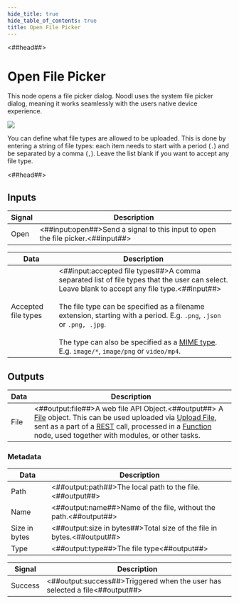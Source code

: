 ```yaml
---
hide_title: true
hide_table_of_contents: true
title: Open File Picker
---
```


<##head##>

# Open File Picker

This node opens a file picker dialog. Noodl uses the system file picker dialog, meaning it works seamlessly with the users native device experience.

<div className="ndl-image-with-background l">

![](/nodes/utilities/open-file-picker/open-file-picker.png)

</div>

You can define what file types are allowed to be uploaded. This is done by entering a <span className="ndl-data">string</span> of file types: each item needs to start with a period (`.`) and be separated by a comma (`,`). Leave the list blank if you want to accept any file type.

<##head##>

## Inputs

| Signal                                   | Description                                                                     |
| ---------------------------------------- | ------------------------------------------------------------------------------- |
| <span className="ndl-signal">Open</span> | <##input:open##>Send a signal to this input to open the file picker.<##input##> |

| Data                                                  | Description                                                                                                                                                                                                                                                                                                                                                                                                                                                                  |
| ----------------------------------------------------- | ---------------------------------------------------------------------------------------------------------------------------------------------------------------------------------------------------------------------------------------------------------------------------------------------------------------------------------------------------------------------------------------------------------------------------------------------------------------------------- |
| <span className="ndl-data">Accepted file types</span> | <##input:accepted file types##>A comma separated list of file types that the user can select. Leave blank to accept any file type.<##input##><br/><br/>The file type can be specified as a filename extension, starting with a period. E.g. `.png`, `.json` or `.png, .jpg`.<br/><br/>The type can also be specified as a [MIME type](https://developer.mozilla.org/en-US/docs/Web/HTTP/Basics_of_HTTP/MIME_types/Common_types). E.g. `image/*`, `image/png` or `video/mp4`. |

## Outputs

| Data                                   | Description                                                                                                                                                                                                                                                                                                                                                             |
| -------------------------------------- | ----------------------------------------------------------------------------------------------------------------------------------------------------------------------------------------------------------------------------------------------------------------------------------------------------------------------------------------------------------------------- |
| <span className="ndl-data">File</span> | <##output:file##>A web file API Object.<##output##> A [File](https://developer.mozilla.org/en-US/docs/Web/API/File) object. This can be used uploaded via [Upload File](/nodes/data/cloud-data/upload-file), sent as a part of a [REST](/nodes/data/rest) call, processed in a [Function](/nodes/javascript/function) node, used together with modules, or other tasks. |

### Metadata

| Data                                            | Description                                                            |
| ----------------------------------------------- | ---------------------------------------------------------------------- |
| <span className="ndl-data">Path</span>          | <##output:path##>The local path to the file.<##output##>               |
| <span className="ndl-data">Name</span>          | <##output:name##>Name of the file, without the path.<##output##>       |
| <span className="ndl-data">Size in bytes</span> | <##output:size in bytes##>Total size of the file in bytes.<##output##> |
| <span className="ndl-data">Type</span>          | <##output:type##>The file type<##output##>                             |

| Signal                                      | Description                                                                 |
| ------------------------------------------- | --------------------------------------------------------------------------- |
| <span className="ndl-signal">Success</span> | <##output:success##>Triggered when the user has selected a file<##output##> |

